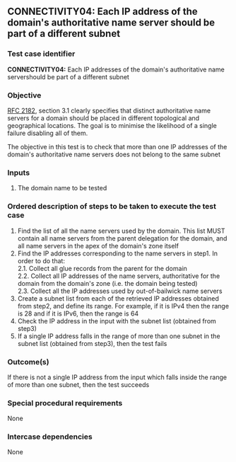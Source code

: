 ## CONNECTIVITY04: Each IP address of the domain's authoritative name server should be part of a different subnet

### Test case identifier

**CONNECTIVITY04:** Each IP addresses of the domain's authoritative name servershould be part of a different subnet

### Objective

[RFC 2182](http://tools.ietf.org/html/rfc2182), section 3.1 clearly specifies that distinct authoritative name servers for a domain should be placed in different topological and geographical locations. The goal is to minimise the likelihood of a single failure disabling all of them. 

The objective in this test is to check that more than one IP addresses of the domain's authoritative name servers does not belong to the same subnet

### Inputs

1. The domain name to be tested

### Ordered description of steps to be taken to execute the test case

1. Find the list of all the name servers used by the domain. This list MUST contain all name servers from the parent delegation for the domain, and all name servers in the apex of the domain's zone itself
2. Find the IP addresses corresponding to the name servers in step1. In order to do that: <br/>
2.1. Collect all glue records from the parent for the domain <br/>
2.2. Collect all IP addresses of the name servers, authoritative for the domain from the domain's zone (i.e. the domain being tested) <br/>
2.3. Collect all the IP addresses used by out-of-bailwick name servers <br/>
3. Create a subnet list from each of the retrieved IP addresses obtained from step2, and define its range. For example, if it is IPv4 then the range is 28 and if it is IPv6, then the range is 64
4. Check the IP address in the input with the subnet list (obtained from step3)
5. If a single IP address falls in the range of more than one subnet in the subnet list (obtained from step3), then the test fails   

### Outcome(s)

If there is not a single IP address from the input which falls inside the range of more than one subnet, then the test succeeds

### Special procedural requirements

None

### Intercase dependencies

None
